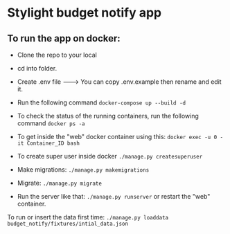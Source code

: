 # Stylight budget notify app

## To run the app on docker:
- Clone the repo to your local
- cd into folder.
- Create .env file ---> You can copy .env.example then rename and edit it.
- Run the following command `docker-compose up --build -d`
- To check the status of the running containers, run the following command `docker ps -a`
- To get inside the "web" docker container using this: `docker exec -u 0 -it Container_ID bash`

- To create super user inside docker `./manage.py createsuperuser`

- Make migrations: `./manage.py makemigrations` 
- Migrate: `./manage.py migrate`

- Run the server like that: `./manage.py runserver` or restart the "web" container.

To run or insert the data first time:
`./manage.py loaddata budget_notify/fixtures/intial_data.json`
